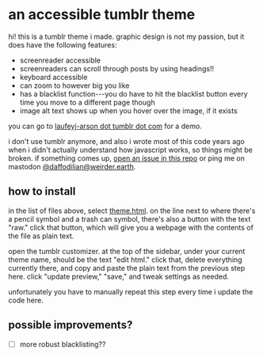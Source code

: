 # an accessible tumblr theme

hi! this is a tumblr theme i made. graphic design is not my passion, but it does have the following features:

- screenreader accessible
- screenreaders can scroll through posts by using headings!!
- keyboard accessible
- can zoom to however big you like
- has a blacklist function---you do have to hit the blacklist button every time you move to a different page though
- image alt text shows up when you hover over the image, if it exists

you can go to [laufeyj-arson dot tumblr dot com](https://laufeyj-arson.tumblr.com) for a demo.

i don't use tumblr anymore, and also i wrote most of this code years ago when i didn't actually understand how javascript works, so things might be broken. if something comes up, [open an issue in this repo](./issues/new) or ping me on mastodon [@daffodilian@weirder.earth](https://weirder.earth/@daffodilian).

## how to install

in the list of files above, select [theme.html](./blob/main/theme.html). on the line next to where there's a pencil symbol and a trash can symbol, there's also a button with the text "raw." click that button, which will give you a webpage with the contents of the file as plain text.

open the tumblr customizer. at the top of the sidebar, under your current theme name, should be the text "edit html." click that, delete everything currently there, and copy and paste the plain text from the previous step here. click "update preview," "save," and tweak settings as needed.

unfortunately you have to manually repeat this step every time i update the code here.

## possible improvements?

- [ ] more robust blacklisting??
